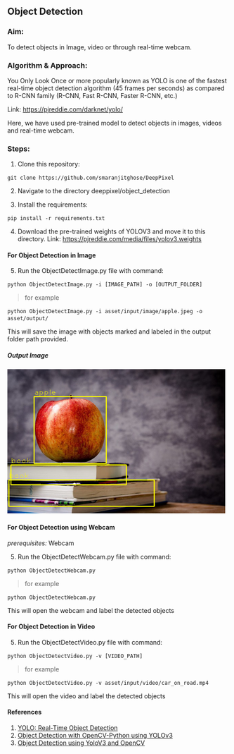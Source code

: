 ## Object Detection 

### Aim:
To detect objects in Image, video or through real-time webcam.

### Algorithm & Approach:
You Only Look Once or more popularly known as YOLO is one of the fastest real-time object detection algorithm (45 frames per seconds) as compared to R-CNN family (R-CNN, Fast R-CNN, Faster R-CNN, etc.)

Link: https://pjreddie.com/darknet/yolo/

Here, we have used pre-trained model to detect objects in images, videos and real-time webcam.

### Steps:
1) Clone this repository:
```
git clone https://github.com/smaranjitghose/DeepPixel
```

2) Navigate to the directory deeppixel/object_detection


3) Install the requirements:
```
pip install -r requirements.txt 
```
4) Download the pre-trained weights of YOLOV3 and move it to this directory.
Link: https://pjreddie.com/media/files/yolov3.weights

#### For Object Detection in Image

5) Run the ObjectDetectImage.py file with command:

```
python ObjectDetectImage.py -i [IMAGE_PATH] -o [OUTPUT_FOLDER]

```
> for example
```
python ObjectDetectImage.py -i asset/input/image/apple.jpeg -o asset/output/ 
```
This will save the image with objects marked and labeled in the output folder path provided.

##### Output Image
![Output image](https://github.com/jhalak27/DeepPixel/blob/ObjectDetect/deeppixel/Object_Detection/Object_Detection_YOLO/asset/output/apple.png)


#### For Object Detection using Webcam
*prerequisites:* Webcam

5) Run the ObjectDetectWebcam.py file with command:

```
python ObjectDetectWebcam.py 
```
> for example
```
python ObjectDetectWebcam.py 
```
This will open the webcam and label the detected objects

#### For Object Detection in Video

5) Run the ObjectDetectVideo.py file with command:

```
python ObjectDetectVideo.py -v [VIDEO_PATH]

```
> for example
```
python ObjectDetectVideo.py -v asset/input/video/car_on_road.mp4
```
This will open the video and label the detected objects


#### References 
1. [YOLO: Real-Time Object Detection](https://pjreddie.com/darknet/yolo/)
2. [Object Detection with OpenCV-Python using YOLOv3](https://medium.com/analytics-vidhya/object-detection-with-opencv-python-using-yolov3-481f02c6aa35)
3. [Object Detection using YoloV3 and OpenCV](https://towardsdatascience.com/object-detection-using-yolov3-and-opencv-19ee0792a420)


